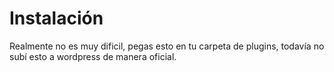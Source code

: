 # Instalación
Realmente no es muy dificil, pegas esto en tu carpeta de plugins, todavía no subí esto a wordpress de manera oficial.

